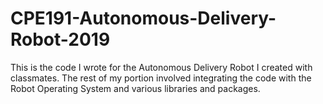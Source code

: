 # CPE191-Autonomous-Delivery-Robot-2019
This is the code I wrote for the Autonomous Delivery Robot I created with classmates. 
The rest of my portion involved integrating the code with the Robot Operating System and various
libraries and packages.
